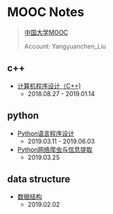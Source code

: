 # MOOC Notes

> [中国大学MOOC](https://www.icourse163.org/)
>
> Account: Yangyuanchen_Liu

## c++

* [计算机程序设计（C++)](https://www.icourse163.org/course/XJTU-46006?tid=1003083001)
  * 2018.08.27 - 2019.01.14



## python

* [Python语言程序设计](https://www.icourse163.org/learn/BIT-268001?tid=1206073223)
  * 2019.03.11 - 2019.06.03
* [Python网络爬虫与信息提取](https://www.icourse163.org/learn/BIT-268001?tid=1206093223)
  * 2019.03.25



## data structure

* [数据结构](https://www.icourse163.org/learn/ZJU-93001?tid=1003997005)
  * 2019.02.02


